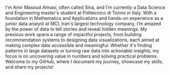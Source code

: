 I'm Amir Masoud Almasi, often called Sina, and I'm currently a Data Science and Engineering master's student at Politecnico di Torino in Italy. With a foundation in Mathematics and Applications and hands-on experience as a junior data analyst at MCI, Iran's largest technology company, I’m amazed by the power of data to tell stories and reveal hidden meanings. 
My previous work spans a range of impactful projects, from building recommendation systems to designing data visualizations, each aimed at making complex data accessible and meaningful. Whether it's finding patterns in large datasets or turning raw data into actionable insights, my focus is on uncovering value in numbers and solving practical problems. 
Welcome to my GitHub, where I document my journey, showcase my skills, and share my projects!
